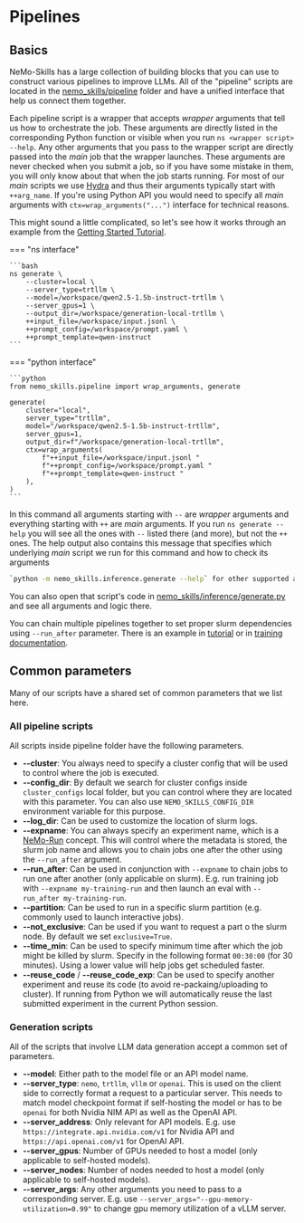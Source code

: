 # Pipelines

## Basics

NeMo-Skills has a large collection of building blocks that you can use to construct various pipelines to improve LLMs.
All of the "pipeline" scripts are located in the [nemo_skills/pipeline](https://github.com/NVIDIA/NeMo-Skills/tree/main/nemo_skills/pipeline)
folder and have a unified interface that help us connect them together.

Each pipeline script is a wrapper that accepts *wrapper* arguments that tell us how to orchestrate the job. These
arguments are directly listed in the corresponding Python function or visible when you run `ns <wrapper script> --help`.
Any other arguments that you pass to the wrapper script are directly passed into the *main* job that the wrapper
launches. These arguments are never checked when you submit a job, so if you have some mistake in them, you will only
know about that when the job starts running. For most of our *main* scripts we use [Hydra](https://hydra.cc/) and thus
their arguments typically start with `++arg_name`. If you're using Python API you would need to specify all *main* arguments with
`ctx=wrap_arguments("...")` interface for technical reasons.

This might sound a little complicated, so let's see how it works through an example from the [Getting Started Tutorial](../basics/index.md).

=== "ns interface"

    ```bash
    ns generate \
        --cluster=local \
        --server_type=trtllm \
        --model=/workspace/qwen2.5-1.5b-instruct-trtllm \
        --server_gpus=1 \
        --output_dir=/workspace/generation-local-trtllm \
        ++input_file=/workspace/input.jsonl \
        ++prompt_config=/workspace/prompt.yaml \
        ++prompt_template=qwen-instruct
    ```

=== "python interface"

    ```python
    from nemo_skills.pipeline import wrap_arguments, generate

    generate(
        cluster="local",
        server_type="trtllm",
        model="/workspace/qwen2.5-1.5b-instruct-trtllm",
        server_gpus=1,
        output_dir=f"/workspace/generation-local-trtllm",
        ctx=wrap_arguments(
            f"++input_file=/workspace/input.jsonl "
            f"++prompt_config=/workspace/prompt.yaml "
            f"++prompt_template=qwen-instruct "
        ),
    )
    ```

In this command all arguments starting with `--` are *wrapper* arguments and everything starting with `++` are *main* arguments.
If you run `ns generate --help` you will see all the ones with `--` listed there (and more), but not the `++` ones.
The help output also contains this message that specifies which underlying *main* script we run for this command and how
to check its arguments

```bash
`python -m nemo_skills.inference.generate --help` for other supported arguments
```

You can also open that script's code in
[nemo_skills/inference/generate.py](https://github.com/NVIDIA/NeMo-Skills/tree/main/nemo_skills/inference/generate.py)
and see all arguments and logic there.

You can chain multiple pipelines together to set proper slurm dependencies using `--run_after` parameter.
There is an example in [tutorial](../basics/index.md#slurm-inference) or in
[training documentation](training.md#chaining-pipelines-with-python).


## Common parameters

Many of our scripts have a shared set of common parameters that we list here.

### All pipeline scripts

All scripts inside pipeline folder have the following parameters.

- **--cluster**: You always need to specify a cluster config that will be used to
  control where the job is executed.
- **--config_dir**: By default we search for cluster configs inside `cluster_configs`
  local folder, but you can control where they are located with this parameter.
  You can also use `NEMO_SKILLS_CONFIG_DIR` environment variable for this purpose.
- **--log_dir**: Can be used to customize the location of slurm logs.
- **--expname**: You can always specify an experiment name, which is a
  [NeMo-Run](https://github.com/NVIDIA/NeMo-Run) concept. This will control where
  the metadata is stored, the slurm job name and allows you to chain jobs one
  after the other using the `--run_after` argument.
- **--run_after**: Can be used in conjunction with `--expname` to chain jobs to
  run one after another (only applicable on slurm). E.g. run training job with
  `--expname my-training-run` and then launch an eval with `--run_after my-training-run`.
- **--partition**: Can be used to run in a specific slurm partition (e.g. commonly used
  to launch interactive jobs).
- **--not_exclusive**: Can be used if you want to request a part o the slurm node. By default
  we set `exclusive=True`.
- **--time_min**: Can be used to specify minimum time after which the job might be killed by slurm.
  Specify in the following format `00:30:00` (for 30 minutes). Using a lower value will help jobs
  get scheduled faster.
- **--reuse_code** / **--reuse_code_exp**: Can be used to specify another experiment and reuse
  its code (to avoid re-packaing/uploading to cluster). If running from Python we will automatically
  reuse the last submitted experiment in the current Python session.

### Generation scripts

All of the scripts that involve LLM data generation accept a common set of parameters.

- **--model**: Either path to the model file or an API model name.
- **--server_type**: `nemo`, `trtllm`, `vllm` or `openai`. This is used on the client side
  to correctly format a request to a particular server. This needs to match model
  checkpoint format if self-hosting the model or has to be `openai` for both Nvidia
  NIM API as well as the OpenAI API.
- **--server_address**: Only relevant for API models. E.g. use
  `https://integrate.api.nvidia.com/v1` for Nvidia API and
  `https://api.openai.com/v1` for OpenAI API.
- **--server_gpus**: Number of GPUs needed to host a model (only applicable to self-hosted models).
- **--server_nodes**: Number of nodes needed to host a model (only applicable to self-hosted models).
- **--server_args**: Any other arguments you need to pass to a corresponding server.
  E.g. use `--server_args="--gpu-memory-utilization=0.99"` to change gpu memory utilization of a
  vLLM server.